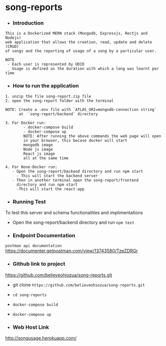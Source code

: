 # song-reports

- ### Introduction
```
This is a Dockerized MERN stack (Mongodb, Expressjs, Rectjs and Nodejs) 
web application that allows the creation, read, update and delete (CRUD) 
of songs and the reporting of usage of a song by a particular user.

NOTE
 - Each user is represented by UDID
 _ Usage is defined as the duration with which a long was learnt per time
```

- ### How to run the application
```
1. unzip the file song-report.zip file
2. open the song-report folder with the terminal 

NOTE: Create a .env file with `ATLAS_URI=mongodb-connection string` 
      at  `song-report/backend` directory

3. For Docker run: 
        - docker-compose build
        - docker-compose up
        NOTE: After running the above commands the web page will open 
        in your browser, this becase docker will start 
        mongodb image
        Node js image
        React js image 
        all at the same time 

4. For None-Docker run: 
   - Open the song-report/backend directory and run npm start
     - This will start the backend server
   - Then in another terminal open the song-report/frontend 
     directory and run npm start
     -This will start the react-app
```

- ### Running Test
 To test this server and schema functionalities and implimentations
 - Open the song-report/backend directory and run `npm test`

- ### Endpoint Documentation
`postman api documentation`
https://documenter.getpostman.com/view/13743580/TzeZDRGr

- ### Github link to project 
https://github.com/believeohiozua/song-reports.git

- git clone `https://github.com/believeohiozua/song-reports.git`
- `cd song-reports`
- `docker-compose build`
- `docker-compose up`


- ### Web Host Link
http://songusage.herokuapp.com/
